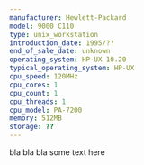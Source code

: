 ```yaml
---
manufacturer: Hewlett-Packard
model: 9000 C110
type: unix_workstation
introduction_date: 1995/??
end_of_sale_date: unknown
operating_system: HP-UX 10.20
typical_operating_system: HP-UX
cpu_speed: 120MHz
cpu_cores: 1
cpu_count: 1
cpu_threads: 1
cpu_model: PA-7200
memory: 512MB
storage: ??
---
```


bla bla bla some text here
